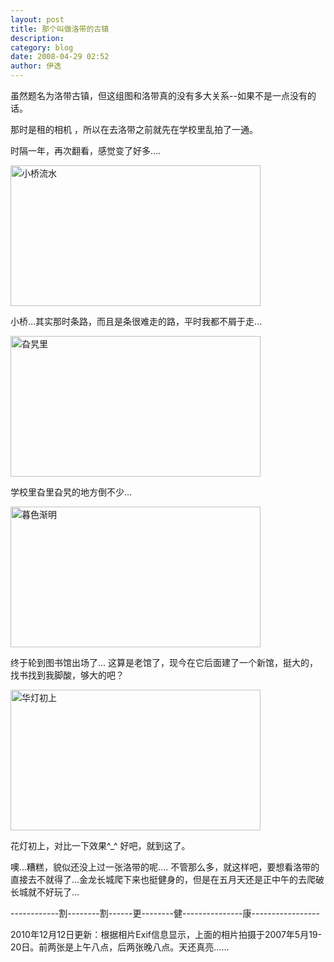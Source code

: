 ```yaml
---
layout: post
title: 那个叫做洛带的古镇
description: 
category: blog
date: 2008-04-29 02:52
author: 伊迭
---
```

虽然题名为洛带古镇，但这组图和洛带真的没有多大关系--如果不是一点没有的话。

那时是租的相机 ，所以在去洛带之前就先在学校里乱拍了一通。

时隔一年，再次翻看，感觉变了好多....

<a title="小桥流水" rel="lightbox" href="http://yidie.yo2.cn/wp-content/uploads/92/9268/2008/04/dsc02207.JPG"> <img src="http://i.yidie.org/wp-content/uploads/2008/04/luodai1.JPG" alt="小桥流水" width="400" height="225" /> </a>

小桥...其实那时条路，而且是条很难走的路，平时我都不屑于走...

<a title="旮旯里" rel="lightbox" href="http://yidie.yo2.cn/wp-content/uploads/92/9268/2008/04/dsc02225.JPG"> <img src="http://i.yidie.org/wp-content/uploads/2008/04/luodai2.JPG" alt="旮旯里" width="400" height="225" /> </a>

学校里旮里旮旯的地方倒不少...

<a title="暮色渐明" rel="lightbox" href="http://yidie.yo2.cn/wp-content/uploads/92/9268/2008/04/dsc02248.JPG"> <img src="http://i.yidie.org/wp-content/uploads/2008/04/luodai3.JPG" alt="暮色渐明" width="400" height="225" /> </a>

终于轮到图书馆出场了... 这算是老馆了，现今在它后面建了一个新馆，挺大的，找书找到我脚酸，够大的吧？

<a title="华灯初上" rel="lightbox" href="http://yidie.yo2.cn/wp-content/uploads/92/9268/2008/04/dsc02255.JPG"> <img src="http://i.yidie.org/wp-content/uploads/2008/04/luodai4.JPG" alt="华灯初上" width="400" height="225" /> </a>

花灯初上，对比一下效果^_^
好吧，就到这了。

噢...糟糕，貌似还没上过一张洛带的呢....
不管那么多，就这样吧，要想看洛带的直接去不就得了...金龙长城爬下来也挺健身的，但是在五月天还是正中午的去爬破长城就不好玩了...

------------割--------割------更--------健---------------康-----------------

2010年12月12日更新：根据相片Exif信息显示，上面的相片拍摄于2007年5月19-20日。前两张是上午八点，后两张晚八点。天还真亮……
